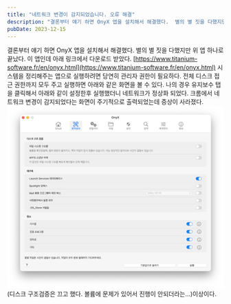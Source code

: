 ```yaml
---
title: "네트워크 변경이 감지되었습니다. 오류 해결"
description: "결론부터 얘기 하면 OnyX 앱을 설치해서 해결했다.  별의 별 짓을 다했지만 위 앱 하나로 끝났다.  이 앱인데 아래 링크에서 다운로드 받았다.  https://www.titanium-software.fr/en/onyx.html  시스템을 정리해주는 앱으로 실행하려면  당연히 관리자..."
pubDate: 2023-12-15
---
```


결론부터 얘기 하면 OnyX 앱을 설치해서 해결했다.
별의 별 짓을 다했지만 위 앱 하나로 끝났다.
이 앱인데 아래 링크에서 다운로드 받았다.
[https://www.titanium-software.fr/en/onyx.html](https://www.titanium-software.fr/en/onyx.html)
시스템을 정리해주는 앱으로 실행하려면
당연히 관리자 권한이 필요하다.
전체 디스크 접근 권한까지 모두 주고 실행하면 아래와 같은 화면을 볼 수 있다.
나의 경우 유지보수 탭을 클릭해서 아래와 같이 설정한후 실행했더니 네트워크가 정상화 되었다. 크롬에서 네트워크 변경이 감지되었다는 화면이 주기적으로 출력되었는데 증상이 사라졌다.
![(디스크 구조검증은 끄고 했다. 볼륨에 문제가 있어서 진행이 안되더라는…)](/content/images/2023/12/-----------2023-12-15------1.02.41.png)(디스크 구조검증은 끄고 했다. 볼륨에 문제가 있어서 진행이 안되더라는…)이상이다.